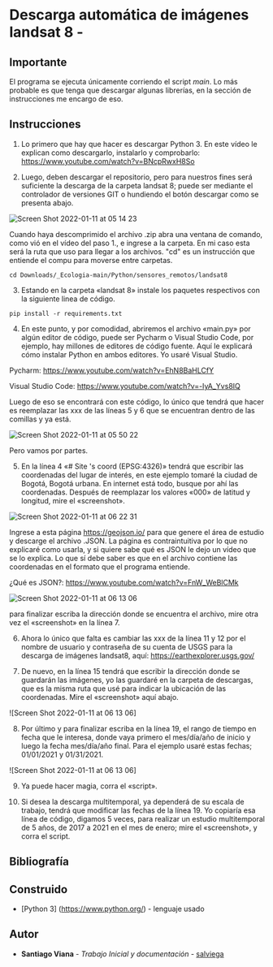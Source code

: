 # Descarga automática de imágenes landsat 8 -
 
 
## Importante
 
El programa se ejecuta únicamente corriendo el script _main_. Lo más probable es que tenga que descargar algunas librerías, en la sección de instrucciones me encargo de eso.
 
## Instrucciones
 
1. Lo primero que hay que hacer es descargar Python 3. En este vídeo le explican como descargarlo, instalarlo y comprobarlo: https://www.youtube.com/watch?v=BNcpRwxH8So
 
2. Luego, deben descargar el repositorio, pero para nuestros fines será suficiente la descarga de la carpeta landsat 8; puede ser mediante el controlador de versiones GIT o hundiendo el botón descargar como se presenta abajo.
 
![Screen Shot 2022-01-11 at 05 14 23](https://user-images.githubusercontent.com/90350943/148924682-6f156e4f-0eb0-4156-95ce-8a136dbe7e35.png)
 
Cuando haya descomprimido el archivo .zip abra una ventana de comando, como vió en el vídeo del paso 1., e ingrese a la carpeta. En mi caso esta será la ruta que uso para llegar a los archivos. "cd" es un instrucción que entiende el compu para moverse entre carpetas.
 
```
cd Downloads/_Ecologia-main/Python/sensores_remotos/landsat8
```
 
3. Estando en la carpeta «landsat 8» instale los paquetes respectivos con la siguiente linea de código.
 
```
pip install -r requirements.txt
```
 
4. En este punto, y por comodidad, abriremos el archivo «main.py» por algún editor de código, puede ser Pycharm o Visual Studio Code, por ejemplo, hay millones de editores de código fuente. Aquí le explicará cómo instalar Python en ambos editores. Yo usaré Visual Studio.
 
Pycharm: https://www.youtube.com/watch?v=EhN8BaHLCfY
 
Visual Studio Code: https://www.youtube.com/watch?v=-IyA_Yvs8IQ
 
Luego de eso se encontrará con este código, lo único que tendrá que hacer es reemplazar las xxx de las líneas 5 y 6 que se encuentran dentro de las comillas y ya está.
 
![Screen Shot 2022-01-11 at 05 50 22](https://user-images.githubusercontent.com/90350943/148929828-fb292c75-9412-40f3-8e50-6d3ca88e08d4.png)
 
Pero vamos por partes.
 
5. En la línea 4 «# Site 's coord (EPSG:4326)» tendrá que escribir las coordenadas del lugar de interés, en este ejemplo tomaré la ciudad de Bogotá, Bogotá urbana. En internet está todo, busque por ahí las coordenadas. Después de reemplazar los valores «000» de latitud y longitud, mire el «screenshot».
 
![Screen Shot 2022-01-11 at 06 22 31](https://user-images.githubusercontent.com/90350943/148933964-1bc5b63e-1c23-4345-bb68-86d2f91aa20f.png)
 
Ingrese a esta página https://geojson.io/ para que genere el área de estudio y descarge el archivo .JSON. La página es contraintuitiva por lo que no explicaré como usarla, y si quiere sabe qué es JSON le dejo un vídeo que se lo explica. Lo que sí debe saber es que en el archivo contiene las coordenadas en el formato que el programa entiende.
 
¿Qué es JSON?:  https://www.youtube.com/watch?v=FnW_WeBlCMk
 
![Screen Shot 2022-01-11 at 06 13 06](https://user-images.githubusercontent.com/90350943/148932669-fa31acf9-8778-4637-b90b-947d62e8f290.pn)
 
para finalizar escriba la dirección donde se encuentra el archivo, mire otra vez el «screenshot» en la línea 7.
 
6. Ahora lo único que falta es cambiar las xxx de la línea 11 y 12 por el nombre de usuario y contraseña de su cuenta de USGS para la descarga de imágenes landsat8, aquí: https://earthexplorer.usgs.gov/
 
7. De nuevo, en la línea 15 tendrá que escribir la dirección donde se guardarán las imágenes, yo las guardaré en la carpeta de descargas, que es la misma ruta que usé para indicar la ubicación de las coordenadas. Mire el «screenshot» aquí abajo.
 
![Screen Shot 2022-01-11 at 06 13 06]
 
8. Por último y para finalizar escriba en la línea 19, el rango de tiempo en fecha que le interesa, donde vaya primero el mes/día/año de inicio y luego la fecha mes/día/año final. Para el ejemplo usaré estas fechas; 01/01/2021 y 01/31/2021.
 
 
![Screen Shot 2022-01-11 at 06 13 06]
 
9. Ya puede hacer magia, corra el «script».
 
10. Si desea la descarga multitemporal, ya dependerá de su escala de trabajo, tendrá que modificar las fechas de la línea 19. Yo copiaría esa línea de código, digamos 5 veces, para realizar un estudio multitemporal de 5 años, de 2017 a 2021 en el mes de enero; mire el «screenshot», y corra el script.
 
 
 
 
## Bibliografía
 
## Construido
 
* [Python 3] (https://www.python.org/) - lenguaje usado
 
## Autor
 
* **Santiago Viana** - *Trabajo Inicial y documentación* - [salviega](https://github.com/salviega)